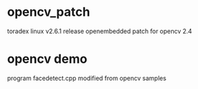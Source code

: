 # opencv_patch
toradex linux v2.6.1 release openembedded patch for opencv 2.4
# opencv demo
program facedetect.cpp modified from opencv samples

